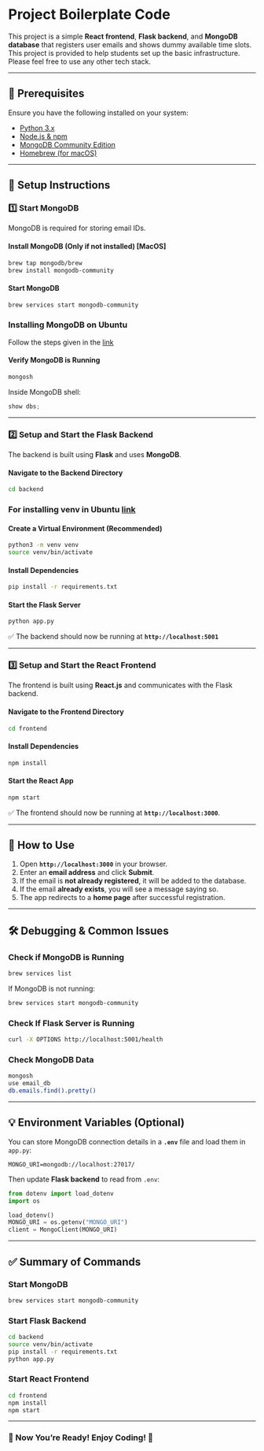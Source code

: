 # Project Boilerplate Code

This project is a simple **React frontend**, **Flask backend**, and **MongoDB database** that registers user emails and shows dummy available time slots.
This project is provided to help students set up the basic infrastructure. Please feel free to use any other tech stack.  

---

## **📌 Prerequisites**
Ensure you have the following installed on your system:

- [Python 3.x](https://www.python.org/downloads/)
- [Node.js & npm](https://nodejs.org/en/download/)
- [MongoDB Community Edition](https://www.mongodb.com/try/download/community)
- [Homebrew (for macOS)](https://brew.sh/)

---

## **🚀 Setup Instructions**

### **1️⃣ Start MongoDB**
MongoDB is required for storing email IDs.

#### Install MongoDB (Only if not installed) [MacOS]
```sh
brew tap mongodb/brew
brew install mongodb-community
```

#### **Start MongoDB**
```sh
brew services start mongodb-community
```

### Installing MongoDB on Ubuntu
Follow the steps given in the [link](https://www.mongodb.com/docs/manual/tutorial/install-mongodb-on-ubuntu/)

#### **Verify MongoDB is Running**
```sh
mongosh
```
Inside MongoDB shell:
```js
show dbs;
```
---

### **2️⃣ Setup and Start the Flask Backend**
The backend is built using **Flask** and uses **MongoDB**.

#### **Navigate to the Backend Directory**
```sh
cd backend
```

### **For installing venv in Ubuntu** [link](https://www.arubacloud.com/tutorial/how-to-create-a-python-virtual-environment-on-ubuntu.aspx)

#### **Create a Virtual Environment (Recommended)**
```sh
python3 -m venv venv
source venv/bin/activate
```

#### **Install Dependencies**
```sh
pip install -r requirements.txt
```

#### **Start the Flask Server**
```sh
python app.py
```
✅ The backend should now be running at **`http://localhost:5001`**

---

### **3️⃣ Setup and Start the React Frontend**
The frontend is built using **React.js** and communicates with the Flask backend.

#### **Navigate to the Frontend Directory**
```sh
cd frontend
```

#### **Install Dependencies**
```sh
npm install
```

#### **Start the React App**
```sh
npm start
```
✅ The frontend should now be running at **`http://localhost:3000`**.

---

## **🌟 How to Use**
1. Open **`http://localhost:3000`** in your browser.
2. Enter an **email address** and click **Submit**.
3. If the email is **not already registered**, it will be added to the database.
4. If the email **already exists**, you will see a message saying so.
5. The app redirects to a **home page** after successful registration.

---

## **🛠 Debugging & Common Issues**
### **Check if MongoDB is Running**
```sh
brew services list
```
If MongoDB is not running:
```sh
brew services start mongodb-community
```

### **Check If Flask Server is Running**
```sh
curl -X OPTIONS http://localhost:5001/health
```

### **Check MongoDB Data**
```sh
mongosh
use email_db
db.emails.find().pretty()
```

---

## **💡 Environment Variables (Optional)**
You can store MongoDB connection details in a **`.env`** file and load them in `app.py`:
```
MONGO_URI=mongodb://localhost:27017/
```
Then update **Flask backend** to read from `.env`:
```python
from dotenv import load_dotenv
import os

load_dotenv()
MONGO_URI = os.getenv("MONGO_URI")
client = MongoClient(MONGO_URI)
```

---

## **✅ Summary of Commands**
### **Start MongoDB**
```sh
brew services start mongodb-community
```

### **Start Flask Backend**
```sh
cd backend
source venv/bin/activate
pip install -r requirements.txt
python app.py
```

### **Start React Frontend**
```sh
cd frontend
npm install
npm start
```

---

### **🚀 Now You’re Ready! Enjoy Coding! 🎉**

